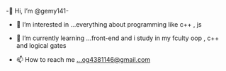  -👋 Hi, I’m @gemy141-
 - 👀 I’m interested in ...everything about programming like c++ , js 
 - 🌱 I’m currently learning ...front-end and i study in my fculty oop , c++ and logical gates 

- 📫 How to reach me ...og4381146@gmail.com 

<!---
gemy141/gemy141 is a ✨ special ✨ repository because its `README.md` (this file) appears on your GitHub profile.
You can click the Preview link to take a look at your changes.
--->
